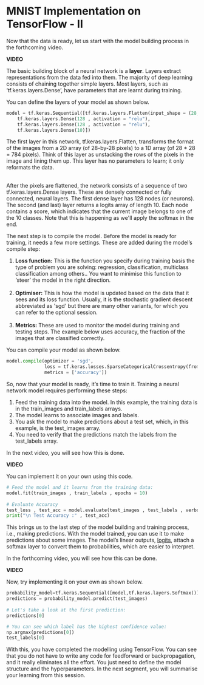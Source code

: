 # MNIST Implementation on TensorFlow - II

Now that the data is ready, let us start with the model building process in the forthcoming video.

**VIDEO**

The basic building block of a neural network is a **layer**. Layers extract representations from the data fed into them. The majority of deep learning consists of chaining together simple layers. Most layers, such as ‘tf.keras.layers.Dense’, have parameters that are learnt during training. 

You can define the layers of your model as shown below.

```python
model = tf.keras.Sequential([tf.keras.layers.Flatten(input_shape = (28,28)),
    tf.keras.layers.Dense(128 , activation = "relu"),
    tf.keras.layers.Dense(128 , activation = "relu"),
    tf.keras.layers.Dense(10)])
```
The first layer in this network, tf.keras.layers.Flatten, transforms the format of the images from a 2D array (of 28-by-28 pixels) to a 1D array (of 28 * 28 = 784 pixels). Think of this layer as unstacking the rows of the pixels in the image and lining them up. This layer has no parameters to learn; it only reformats the data.  
 

After the pixels are flattened, the network consists of a sequence of two tf.keras.layers.Dense layers. These are densely connected or fully connected, neural layers. The first dense layer has 128 nodes (or neurons). The second (and last) layer returns a logits array of length 10. Each node contains a score, which indicates that the current image belongs to one of the 10 classes. Note that this is happening as we'll apply the softmax in the end.

The next step is to compile the model. Before the model is ready for training, it needs a few more settings. These are added during the model’s compile step:

1.  **Loss function:** This is the function you specify during training basis the type of problem you are solving: regression, classification, multiclass classification among others.. You want to minimise this function to ‘steer’ the model in the right direction.  
     
2.  **Optimiser:** This is how the model is updated based on the data that it sees and its loss function. Usually, it is the stochastic gradient descent abbreviated as 'sgd' but there are many other variants, for which you can refer to the optional session.  
     
3.  **Metrics:** These are used to monitor the model during training and testing steps. The example below uses accuracy, the fraction of the images that are classified correctly.

You can compile your model as shown below.

```python
model.compile(optimizer = 'sgd',
              loss = tf.keras.losses.SparseCategoricalCrossentropy(from_logits= True),
              metrics = ['accuracy'])
```
So, now that your model is ready, it’s time to train it. Training a neural network model requires performing these steps:

1.  Feed the training data into the model. In this example, the training data is in the train_images and train_labels arrays.
2.  The model learns to associate images and labels.
3.  You ask the model to make predictions about a test set, which, in this example, is the test_images array.
4.  You need to verify that the predictions match the labels from the test_labels array.

In the next video, you will see how this is done.

**VIDEO**

You can implement it on your own using this code.

```python
# Feed the model and it learns from the training data:
model.fit(train_images , train_labels , epochs = 10)
 
# Evaluate Accuracy
test_loss , test_acc = model.evaluate(test_images , test_labels , verbose = 2)
print("\n Test Accuracy :" , test_acc)
```

This brings us to the last step of the model building and training process, i.e., making predictions. With the model trained, you can use it to make predictions about some images. The model’s linear outputs, [logits](https://developers.google.com/machine-learning/glossary#logits), attach a softmax layer to convert them to probabilities, which are easier to interpret.

In the forthcoming video, you will see how this can be done.

**VIDEO**

Now, try implementing it on your own as shown below.

```python
probability_model=tf.keras.Sequential([model,tf.keras.layers.Softmax()])
predictions = probability_model.predict(test_images)
 
# Let's take a look at the first prediction:
predictions[0]

# You can see which label has the highest confidence value:
np.argmax(predictions[0])
test_labels[0]
```

With this, you have completed the modelling using TensorFlow. You can see that you do not have to write any code for feedforward or backpropagation, and it really eliminates all the effort. You just need to define the model structure and the hyperparameters. In the next segment, you will summarise your learning from this session.